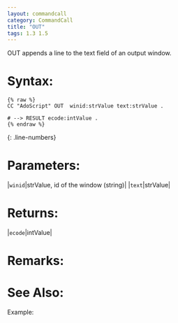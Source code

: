 ```yaml
---
layout: commandcall
category: CommandCall
title: "OUT"
tags: 1.3 1.5
---
```


OUT appends a line to the text field of an output window.

# Syntax:  

```adoscript
{% raw %}
CC "AdoScript" OUT	winid:strValue text:strValue .

# --> RESULT ecode:intValue .
{% endraw %}
```
{: .line-numbers}

# Parameters:  

|`winid`|strValue, id of the window (string)|
|`text`|strValue|

# Returns:  

|`ecode`|intValue|

# Remarks:



# See Also:  



Example:

